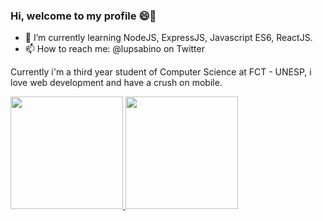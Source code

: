 ### Hi, welcome to my profile 😄👋

- 🌱 I’m currently learning NodeJS, ExpressJS, Javascript ES6, ReactJS.
- 📫 How to reach me: @lupsabino on Twitter

Currently i'm a third year student of Computer Science at FCT - UNESP, i love web development and have a crush on mobile.

 <div>
  <a href="https://github.com/luan-sabino">
  <img height="180em" src="https://github-readme-stats.vercel.app/api?username=luan-sabino&show_icons=true&theme=dracula&include_all_commits=true&count_private=true"/>
  <img height="180em" src="https://github-readme-stats.vercel.app/api/top-langs/?username=luan-sabino&layout=compact&langs_count=7&theme=dracula"/>
</div>
